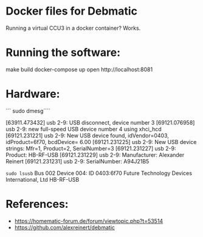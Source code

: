 # Docker files for Debmatic
Running a virtual CCU3 in a docker container? Works.


# Running the software:
make build
docker-compose up
open http://localhost:8081


# Hardware:
``` sudo dmesg````

[63911.473432] usb 2-9: USB disconnect, device number 3
[69121.076958] usb 2-9: new full-speed USB device number 4 using xhci_hcd
[69121.231221] usb 2-9: New USB device found, idVendor=0403, idProduct=6f70, bcdDevice= 6.00
[69121.231225] usb 2-9: New USB device strings: Mfr=1, Product=2, SerialNumber=3
[69121.231227] usb 2-9: Product: HB-RF-USB
[69121.231229] usb 2-9: Manufacturer: Alexander Reinert
[69121.231231] usb 2-9: SerialNumber: A94J21B5

```sudo lsusb```
Bus 002 Device 004: ID 0403:6f70 Future Technology Devices International, Ltd HB-RF-USB


# References:
- https://homematic-forum.de/forum/viewtopic.php?t=53514
- https://github.com/alexreinert/debmatic